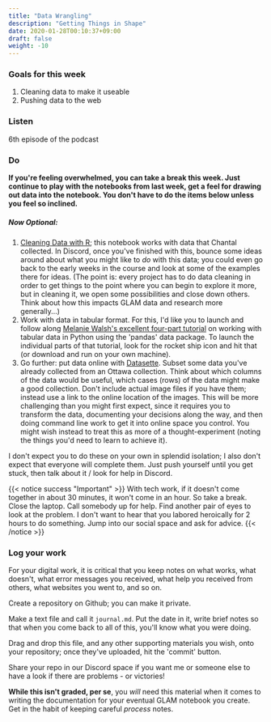 ```yaml
---
title: "Data Wrangling"
description: "Getting Things in Shape"
date: 2020-01-28T00:10:37+09:00
draft: false
weight: -10
---
```


### Goals for this week

1. Cleaning data to make it useable
2. Pushing data to the web

### Listen

6th episode of the podcast


### Do

**If you're feeling overwhelmed, you can take a break this week. Just continue to play with the notebooks from last week, get a feel for drawing out data into the notebook. You don't have to do the items below unless you feel so inclined.**

##### Now Optional:

1. [Cleaning Data with R](https://mybinder.org/v2/gh/ChantalMB/cleaning-data-r/master); this notebook works with data that Chantal collected. In Discord, once you've finished with this, bounce some ideas around about what you might like to _do_ with this data; you could even go back to the early weeks in the course and look at some of the examples there for ideas. (The point is: every project has to do data cleaning in order to get things to the point where you can begin to explore it more, but in cleaning it, we open some possibilities and close down others. Think about how this impacts GLAM data and research more generally...)
2. Work with data in tabular format. For this, I'd like you to launch and follow along [Melanie Walsh's excellent four-part tutorial](https://melaniewalsh.github.io/Intro-Cultural-Analytics/Data-Analysis/Data-Analysis.html) on working with tabular data in Python using the 'pandas' data package. To launch the individual parts of that tutorial, look for the rocket ship icon and hit that (or download and run on your own machine).
2. Go further: put data online with [Datasette](/building/datasette-guidance/). Subset some data you've already collected from an Ottawa collection. Think about which columns of the data would be useful, which cases (rows) of the data might make a good collection. Don't include actual image files if you have them; instead use a link to the online location of the images. This will be more challenging than you might first expect, since it requires you to transform the data, documenting your decisions along the way, and then doing command line work to get it into online space you control. You might wish instead to treat this as more of a thought-experiment (noting the things you'd need to learn to achieve it).

I don't expect you to do these on your own in splendid isolation; I also don't expect that everyone will complete them. Just push yourself until you get stuck, then talk about it / look for help in Discord.

{{< notice success "Important" >}} With tech work, if it doesn't come together in about 30 minutes, it won't come in an hour. So take a break. Close the laptop. Call somebody up for help. Find another pair of eyes to look at the problem. I don't want to hear that you labored heroically for 2 hours to do something. Jump into our social space and ask for advice.
{{< /notice >}}

### Log your work

For your digital work, it is critical that you keep notes on what works, what doesn't, what error messages you received, what help you received from others, what websites you went to, and so on.

Create a repository on Github; you can make it private.

Make a text file and call it `journal.md`. Put the date in it, write brief notes so that when you come back to all of this, you'll know what you were doing.

Drag and drop this file, and any other supporting materials you wish, onto your repository; once they've uploaded, hit the 'commit' button.

Share your repo in our Discord space if you want me or someone else to have a look if there are problems - or victories!

**While this isn't graded, per se**, you _will_ need this material when it comes to writing the documentation for your eventual GLAM notebook you create. Get in the habit of keeping careful _process_ notes.
